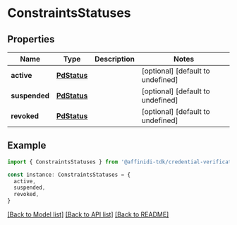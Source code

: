 # ConstraintsStatuses

## Properties

| Name          | Type                        | Description | Notes                             |
| ------------- | --------------------------- | ----------- | --------------------------------- |
| **active**    | [**PdStatus**](PdStatus.md) |             | [optional] [default to undefined] |
| **suspended** | [**PdStatus**](PdStatus.md) |             | [optional] [default to undefined] |
| **revoked**   | [**PdStatus**](PdStatus.md) |             | [optional] [default to undefined] |

## Example

```typescript
import { ConstraintsStatuses } from '@affinidi-tdk/credential-verification-client'

const instance: ConstraintsStatuses = {
  active,
  suspended,
  revoked,
}
```

[[Back to Model list]](../README.md#documentation-for-models) [[Back to API list]](../README.md#documentation-for-api-endpoints) [[Back to README]](../README.md)
